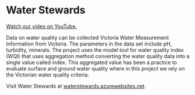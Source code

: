 # Water Stewards

[Watch our video on YouTube.](https://www.youtube.com/watch?v=9WxjCxh8F3Y)

Data on water quality can be collected Victoria Water Measurement Information from Victoria. The parameters in the data set include pH, turbidity, minerals. The project uses the model tool for water quality index (WQI) that uses aggregation method converting the water quality data into a single value called index. This aggregated value has been a practice to evaluate surface and ground water quality where in this project we rely on the Victorian water quality criteria.

Visit Water Stewards at [waterstewards.azurewebsites.net](http://waterstewards.azurewebsites.net).
